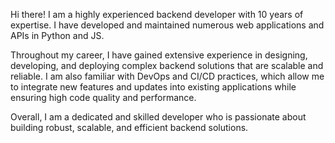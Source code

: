 Hi there! I am a highly experienced backend developer with 10 years of expertise. I have developed and maintained numerous web applications and APIs in Python and JS.

Throughout my career, I have gained extensive experience in designing, developing, and deploying complex backend solutions that are scalable and reliable.
I am also familiar with DevOps and CI/CD practices, which allow me to integrate new features and updates into existing applications while ensuring high code quality and performance.

Overall, I am a dedicated and skilled developer who is passionate about building robust, scalable, and efficient backend solutions.
